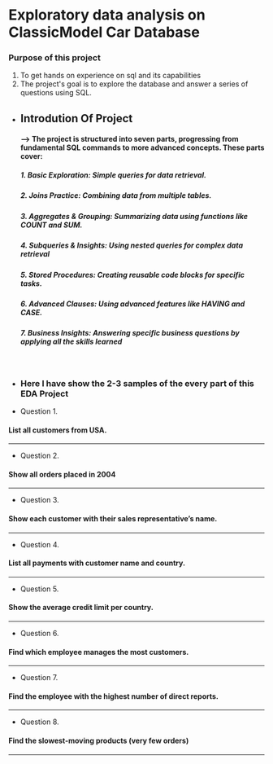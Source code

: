 # Exploratory data analysis on ClassicModel Car Database
### Purpose of this project
1. To get hands on experience on sql and its capabilities
2. The project's goal is to explore the database and answer a series of questions using SQL.

* ##  Introdution Of Project
  #### --> The project is structured into seven parts, progressing from fundamental SQL commands to more advanced concepts. These parts cover:
    ##### 1. Basic Exploration: Simple queries for data retrieval.
    ##### 2. Joins Practice: Combining data from multiple tables.
    ##### 3. Aggregates & Grouping: Summarizing data using functions like COUNT and SUM.
    ##### 4. Subqueries & Insights: Using nested queries for complex data retrieval
    ##### 5. Stored Procedures: Creating reusable code blocks for specific tasks.
    ##### 6. Advanced Clauses: Using advanced features like HAVING and CASE.
    ##### 7. Business Insights: Answering specific business questions by applying all the skills learned
 <br>

* ### Here I have show the 2-3 samples of the every part of this EDA Project <br>



* Question 1. <br>
 #### List all customers from USA.

-------------------------------------------------------------
* Question 2. <br>
#### Show all orders placed in 2004

------------------------------------------------------------
* Question 3. <br>
#### Show each customer with their sales representative’s name.

-------------------------------------------------------------
* Question 4. <br>
#### List all payments with customer name and country.

------------------------------------------------------------
* Question 5. <br>
#### Show the average credit limit per country.


-------------------------------------------------------------
* Question 6. <br>
#### Find which employee manages the most customers.

------------------------------------------------------------
* Question 7. <br>
#### Find the employee with the highest number of direct reports.

-----------------------------------------------------------
* Question 8. <br>
#### Find the slowest-moving products (very few orders)

-----------------------------------------------------------



